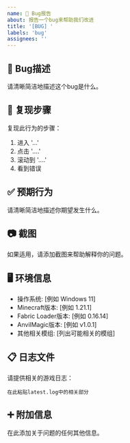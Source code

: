 ```yaml
---
name: 🐞 Bug报告
about: 报告一个bug来帮助我们改进
title: '[BUG] '
labels: 'bug'
assignees: ''
---
```


## 🐞 Bug描述
请清晰简洁地描述这个bug是什么。

## 🔄 复现步骤
复现此行为的步骤：
1. 进入 '...'
2. 点击 '....'
3. 滚动到 '....'
4. 看到错误

## ✅ 预期行为
请清晰简洁地描述你期望发生什么。

## 📷 截图
如果适用，请添加截图来帮助解释你的问题。

## 🖥️ 环境信息
 - 操作系统: [例如 Windows 11]
 - Minecraft版本: [例如 1.21.1]
 - Fabric Loader版本: [例如 0.16.14]
 - AnvilMagic版本: [例如 v1.0.1]
 - 其他相关模组: [列出可能相关的模组]

## 📋 日志文件
请提供相关的游戏日志：
```
在此粘贴latest.log中的相关部分
```

## ➕ 附加信息
在此添加关于问题的任何其他信息。